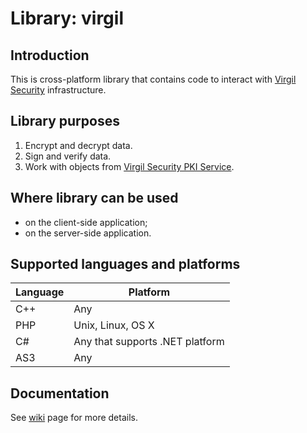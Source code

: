 # Library: virgil

## Introduction
This is cross-platform library that contains code
to interact with [Virgil Security](http://VirgilSecurity.com) infrastructure.

## Library purposes
1. Encrypt and decrypt data.
1. Sign and verify data.
1. Work with objects from [Virgil Security PKI Service](http://VirgilSecurity.com).

## Where library can be used
* on the client-side application;
* on the server-side application.

## Supported languages and platforms
Language | Platform
-------- | --------
C++ | Any
PHP | Unix, Linux, OS X
C# | Any that supports .NET platform
AS3 | Any

## Documentation
See [wiki](https://github.com/VirgilSecurity/virgil/wiki) page for more details.
